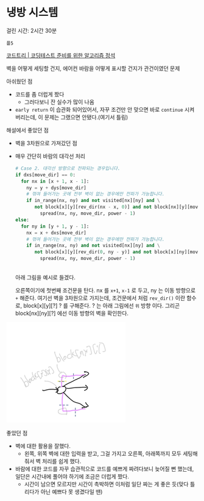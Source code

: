 # 냉방 시스템

걸린 시간: 2시간 30분

`플5`

[코드트리 | 코딩테스트 준비를 위한 알고리즘 정석](https://www.codetree.ai/training-field/frequent-problems/problems/cooling-system/description?page=2&pageSize=20)

벽을 어떻게 세팅할 건지, 에어컨 바람을 어떻게 표시할 건지가 관건이였던 문제

아쉬웠던 점

- 코드를 좀 더럽게 짰다
    - 그러다보니 잔 실수가 많이 나옴
- `early return` 이 습관화 되어있어서, 자꾸 조건만 안 맞으면 바로 `continue` 시켜 버리는데, 이 문제는 그랬으면 안됐다.(여기서 틀림)

해설에서 좋았던 점

- 벽을 3차원으로 가져갔던 점
- 매우 간단히 바람의 대각선 처리

    ```python
    # Case 2. 대각선 방향으로 전파되는 경우입니다.
    if dxs[move_dir] == 0:
      for nx in [x + 1, x - 1]:
        ny = y + dys[move_dir]
        # 꺾여 들어가는 곳에 전부 벽이 없는 경우에만 전파가 가능합니다.
        if in_range(nx, ny) and not visited[nx][ny] and \
           not block[x][y][rev_dir(nx - x, 0)] and not block[nx][y][move_dir]:
             spread(nx, ny, move_dir, power - 1)
    else:
      for ny in [y + 1, y - 1]:
        nx = x + dxs[move_dir]
        # 꺾여 들어가는 곳에 전부 벽이 없는 경우에만 전파가 가능합니다.
        if in_range(nx, ny) and not visited[nx][ny] and \
           not block[x][y][rev_dir(0, ny - y)] and not block[x][ny][move_dir]:
             spread(nx, ny, move_dir, power - 1)
        
    ```

  아래 그림을 예시로 들겠다.

  오른쪽이기에 첫번째 조건문을 탄다. nx 를 `x+1`, `x-1` 로 두고, ny 는 이동 방향으로 `+` 해준다.
  여기선 벽을 3차원으로 가지는데, 조건문에서 처럼 `rev_dir()` 이란 함수로, block[x][y][?] ? 를 구해준다.
  ? 는 아래 그림에선 `위` 방향 이다. 그리곤 block[nx][ny][?] 에선 이동 방향의 벽을 확인한다.


![img_1.png](img_1.png)

좋았던 점

- 벽에 대한 활용을 잘했다.
    - 왼쪽, 위쪽 벽에 대한 입력을 받고, 그걸 가지고 오른쪽, 아래쪽까지 모두 세팅해줘서 벽 처리를 쉽게 했다.
- 바람에 대한 코드를 자꾸 습관적으로 코드를 예쁘게 짜려다보니 늦어질 뻔 했는데, 일단은 시간내에 풀어야 하기에 조금은 더럽게 짰다.
    - 시간이 남으면 모르지만 시간이 촉박하면 이처럼 일단 짜는 게 좋은 듯(맞다 틀리다가 아닌 예쁘다 못 생겼다일 땐)
